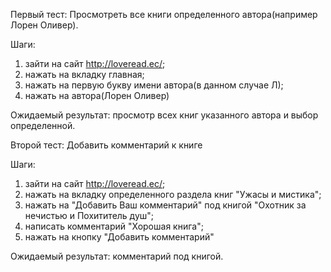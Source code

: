 Первый тест: Просмотреть все книги определенного автора(например Лорен Оливер).

Шаги: 
1. зайти на сайт http://loveread.ec/;
2. нажать на вкладку главная;
3. нажать на первую букву имени автора(в данном случае Л);
4. нажать на автора(Лорен Оливер)

Ожидаемый результат: просмотр всех книг указанного автора и выбор определенной.

Второй тест: Добавить комментарий к книге

Шаги: 
1. зайти на сайт http://loveread.ec/;
2. нажать на вкладку определенного раздела книг "Ужасы и мистика";
10. нажать на "Добавить Ваш комментарий" под книгой "Охотник за нечистью и Похититель душ";
11. написать комментарий "Хорошая книга";
12. нажать на кнопку "Добавить комментарий"

Ожидаемый результат: комментарий под книгой.
